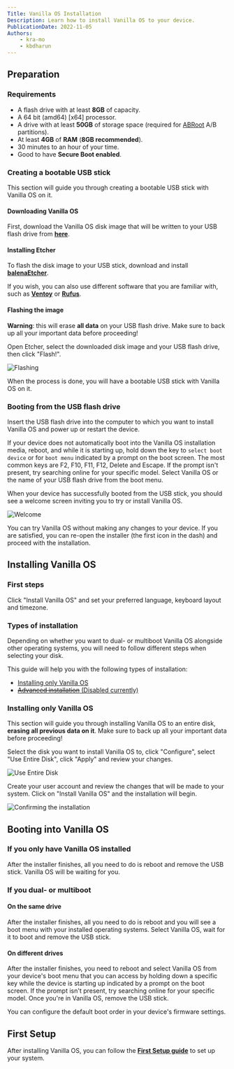 ```yaml
---
Title: Vanilla OS Installation
Description: Learn how to install Vanilla OS to your device.
PublicationDate: 2022-11-05
Authors:
    - kra-mo
    - kbdharun
---
```


## Preparation

### Requirements

- A flash drive with at least **8GB** of capacity.
- A 64 bit (amd64) [x64] processor.
- A drive with at least **50GB** of storage space (required for [ABRoot](https://documentation.vanillaos.org/docs/ABRoot/) A/B partitions).
- At least **4GB** of **RAM** (**8GB recommended**).
- 30 minutes to an hour of your time.
- Good to have **Secure Boot enabled**.

### Creating a bootable USB stick

This section will guide you through creating a bootable USB stick with Vanilla OS on it.

#### Downloading Vanilla OS

First, download the Vanilla OS disk image that will be written to your USB flash drive from [**here**](https://vanillaos.org/).

#### Installing Etcher

To flash the disk image to your USB stick, download and install [**balenaEtcher**](https://www.balena.io/etcher/).

If you wish, you can also use different software that you are familiar with, such as [**Ventoy**](https://www.ventoy.net/) or [**Rufus**](https://rufus.ie/).

#### Flashing the image

**Warning**: this will erase **all data** on your USB flash drive. Make sure to back up all your important data before proceeding!

Open Etcher, select the downloaded disk image and your USB flash drive, then click "Flash!".

![Flashing](/assets/uploads/Installation/installation-flashing.webp)

When the process is done, you will have a bootable USB stick with Vanilla OS on it.

### Booting from the USB flash drive

Insert the USB flash drive into the computer to which you want to install Vanilla OS and power up or restart the device.

If your device does not automatically boot into the Vanilla OS installation media, reboot, and while it is starting up, hold down the key to `select boot device` or for `boot menu` indicated by a prompt on the boot screen. The most common keys are F2, F10, F11, F12, Delete and Escape. If the prompt isn't present, try searching online for your specific model. Select Vanilla OS or the name of your USB flash drive from the boot menu.

When your device has successfully booted from the USB stick, you should see a welcome screen inviting you to try or install Vanilla OS.

![Welcome](/assets/uploads/Installation/installer-welcome.webp)

You can try Vanilla OS without making any changes to your device. If you are satisfied, you can re-open the installer (the first icon in the dash) and proceed with the installation.

## Installing Vanilla OS

### First steps

Click "Install Vanilla OS" and set your preferred language, keyboard layout and timezone.

### Types of installation

Depending on whether you want to dual- or multiboot Vanilla OS alongside other operating systems, you will need to follow different steps when selecting your disk.

This guide will help you with the following types of installation:

- [Installing only Vanilla OS](/2022/11/05/installation.html#title10)
- [~~Advanced installation~~ (Disabled currently)](/2022/11/05/installation.html#title11)

### Installing only Vanilla OS

This section will guide you through installing Vanilla OS to an entire disk, **erasing all previous data on it**. Make sure to back up all your important data before proceeding!

Select the disk you want to install Vanilla OS to, click "Configure", select "Use Entire Disk", click "Apply" and review your changes.

![Use Entire Disk](/assets/uploads/Installation/installation-partitioning.webp)

Create your user account and review the changes that will be made to your system. Click on "Install Vanilla OS" and the installation will begin.

![Confirming the installation](/assets/uploads/Installation/installer-confirm-installation.webp)

## Booting into Vanilla OS

### If you only have Vanilla OS installed

After the installer finishes, all you need to do is reboot and remove the USB stick. Vanilla OS will be waiting for you.

### If you dual- or multiboot

#### On the same drive

After the installer finishes, all you need to do is reboot and you will see a boot menu with your installed operating systems. Select Vanilla OS, wait for it to boot and remove the USB stick.

#### On different drives

After the installer finishes, you need to reboot and select Vanilla OS from your device's boot menu that you can access by holding down a specific key while the device is starting up indicated by a prompt on the boot screen. If the prompt isn't present, try searching online for your specific model. Once you're in Vanilla OS, remove the USB stick.

You can configure the default boot order in your device's firmware settings.

## First Setup

After installing Vanilla OS, you can follow the [**First Setup guide**](/2022/11/18/first-setup.html) to set up your system.
